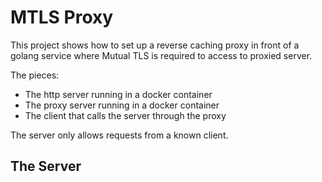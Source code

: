 # MTLS Proxy

This project shows how to set up a reverse caching proxy in front of a
golang service where Mutual TLS is required to access to proxied server.

The pieces:

* The http server running in a docker container
* The proxy server running in a docker container
* The client that calls the server through the proxy

The server only allows requests from a known client.

## The Server